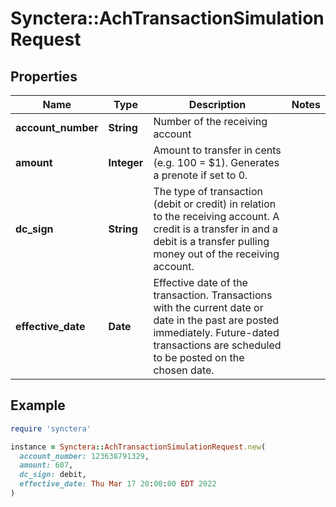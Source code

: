 # Synctera::AchTransactionSimulationRequest

## Properties

| Name | Type | Description | Notes |
| ---- | ---- | ----------- | ----- |
| **account_number** | **String** | Number of the receiving account |  |
| **amount** | **Integer** | Amount to transfer in cents (e.g. 100 &#x3D; $1). Generates a prenote if set to 0. |  |
| **dc_sign** | **String** | The type of transaction (debit or credit) in relation to the receiving account. A credit is a transfer in and a debit is a transfer pulling money out of the receiving account. |  |
| **effective_date** | **Date** | Effective date of the transaction. Transactions with the current date or date in the past are posted immediately. Future-dated transactions are scheduled to be posted on the chosen date. |  |

## Example

```ruby
require 'synctera'

instance = Synctera::AchTransactionSimulationRequest.new(
  account_number: 123638791329,
  amount: 607,
  dc_sign: debit,
  effective_date: Thu Mar 17 20:00:00 EDT 2022
)
```

